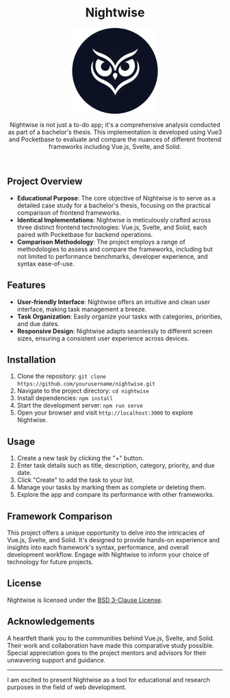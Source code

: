 <h1 align="center">Nightwise</h1>

<p align="center">
<img src=".github/nightwise-readme-rounded.jpeg" alt="Nightwise Logo" style="width: 200px;">
</p>

<p align="center">Nightwise is not just a to-do app; it's a comprehensive analysis conducted as part of a bachelor's thesis. This implementation is developed using Vue3 and Pocketbase to evaluate and compare the nuances of different frontend frameworks including Vue.js, Svelte, and Solid.</p>

<br>

## Project Overview

- **Educational Purpose**: The core objective of Nightwise is to serve as a detailed case study for a bachelor's thesis, focusing on the practical comparison of frontend frameworks.
- **Identical Implementations**: Nightwise is meticulously crafted across three distinct frontend technologies: Vue.js, Svelte, and Solid, each paired with Pocketbase for backend operations.
- **Comparison Methodology**: The project employs a range of methodologies to assess and compare the frameworks, including but not limited to performance benchmarks, developer experience, and syntax ease-of-use.


 ## Features

- **User-friendly Interface**: Nightwise offers an intuitive and clean user interface, making task management a breeze.
- **Task Organization**: Easily organize your tasks with categories, priorities, and due dates.
- **Responsive Design**: Nightwise adapts seamlessly to different screen sizes, ensuring a consistent user experience across devices.


## Installation

1. Clone the repository: `git clone https://github.com/yourusername/nightwise.git`
2. Navigate to the project directory: `cd nightwise`
3. Install dependencies: `npm install`
4. Start the development server: `npm run serve`
5. Open your browser and visit `http://localhost:3000` to explore Nightwise.
   

## Usage

1. Create a new task by clicking the "+" button.
2. Enter task details such as title, description, category, priority, and due date.
3. Click "Create" to add the task to your list.
4. Manage your tasks by marking them as complete or deleting them.
5. Explore the app and compare its performance with other frameworks.


## Framework Comparison

This project offers a unique opportunity to delve into the intricacies of Vue.js, Svelte, and Solid. It's designed to provide hands-on experience and insights into each framework's syntax, performance, and overall development workflow. Engage with Nightwise to inform your choice of technology for future projects.


## License

Nightwise is licensed under the [BSD 3-Clause License](LICENSE).

## Acknowledgements

A heartfelt thank you to the communities behind Vue.js, Svelte, and Solid. Their work and collaboration have made this comparative study possible. Special appreciation goes to the project mentors and advisors for their unwavering support and guidance.

---

I am excited to present Nightwise as a tool for educational and research purposes in the field of web development.
